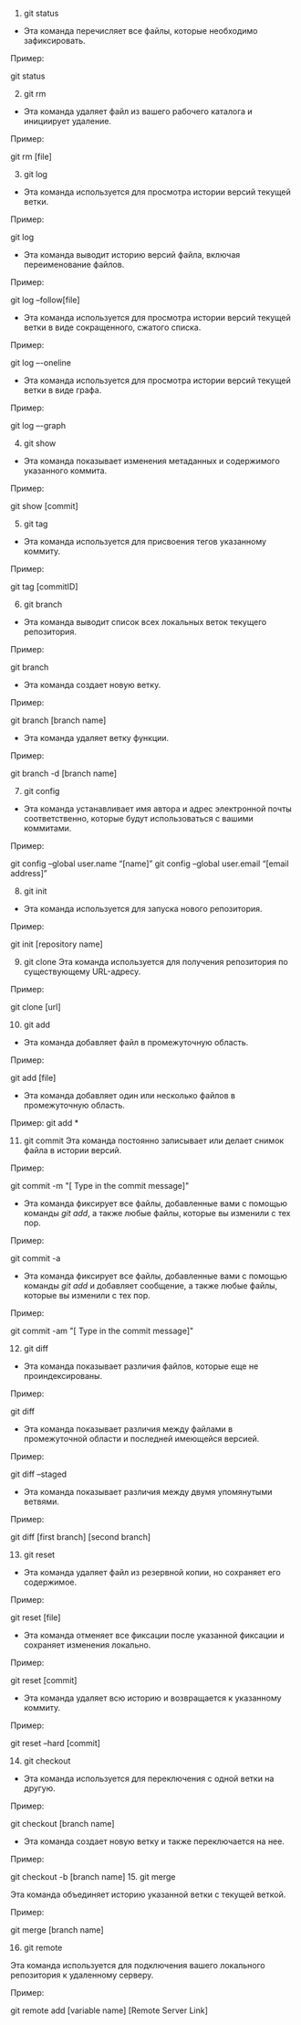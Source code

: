 1. git status 
+ Эта команда перечисляет все файлы, которые необходимо зафиксировать. 

Пример:

git status


2. git rm 
+ Эта команда удаляет файл из вашего рабочего каталога и инициирует удаление.

Пример:

git rm [file]  

3. git log
+ Эта команда используется для просмотра истории версий текущей ветки.

Пример:

git log

+ Эта команда выводит историю версий файла, включая переименование файлов.

Пример:

git log –follow[file]

+ Эта команда используется для просмотра истории версий текущей ветки в виде сокращенного, сжатого списка.

Пример:

git log –-oneline

+ Эта команда используется для просмотра истории версий текущей ветки в виде графа.

Пример:

git log –-graph

4. git show
+ Эта команда показывает изменения метаданных и содержимого указанного коммита.

Пример:

git show [commit]

5. git tag
+ Эта команда используется для присвоения тегов указанному коммиту.

Пример:

git tag [commitID]

6. git branch
+ Эта команда выводит список всех локальных веток текущего репозитория.

Пример:

git branch
+ Эта команда создает новую ветку.

Пример:

git branch [branch name]

+ Эта команда удаляет ветку функции.

Пример:

git branch -d [branch name]


7. git config
+ Эта команда устанавливает имя автора и адрес электронной почты соответственно, которые будут использоваться с вашими коммитами.

Пример:

git config –global user.name “[name]”
git config –global user.email “[email address]”

8. git init

 + Эта команда используется для запуска нового репозитория.

Пример:

git init [repository name]

9. git clone
Эта команда используется для получения репозитория по существующему URL-адресу.

Пример:

git clone [url]

10. git add
+ Эта команда добавляет файл в промежуточную область.

Пример:

git add [file]

+ Эта команда добавляет один или несколько файлов в промежуточную область.

Пример:
git add *

11. git commit
Эта команда постоянно записывает или делает снимок файла в истории версий.

Пример:

git commit -m "[ Type in the commit message]"

* Эта команда фиксирует все файлы, добавленные вами с помощью команды _git add_, а также любые файлы, которые вы изменили с тех пор.

Пример:

git commit -a

* Эта команда фиксирует все файлы, добавленные вами с помощью команды _git add_ и добавляет сообщение, а также любые файлы, которые вы изменили с тех пор.

Пример:

git commit -am "[ Type in the commit message]"

12. git diff
+ Эта команда показывает различия файлов, которые еще не проиндексированы.

Пример:

git diff

+ Эта команда показывает различия между файлами в промежуточной области и последней имеющейся версией.

Пример:

git diff –staged

+ Эта команда показывает различия между двумя упомянутыми ветвями.

Пример:

git diff [first branch] [second branch]

13. git reset
+ Эта команда удаляет файл из резервной копии, но сохраняет его содержимое.

Пример:

git reset [file]

+ Эта команда отменяет все фиксации после указанной фиксации и сохраняет изменения локально.

Пример:

git reset [commit]

+ Эта команда удаляет всю историю и возвращается к указанному коммиту.

Пример:

git reset –hard [commit]

14. git checkout

* Эта команда используется для переключения с одной ветки на другую.

Пример:

git checkout [branch name]

* Эта команда создает новую ветку и также переключается на нее.

Пример:

git checkout -b [branch name]
15. git merge

Эта команда объединяет историю указанной ветки с текущей веткой.

Пример:

git merge [branch name]

16. git remote

Эта команда используется для подключения вашего локального репозитория к удаленному серверу.

Пример:

git remote add [variable name] [Remote Server Link]




